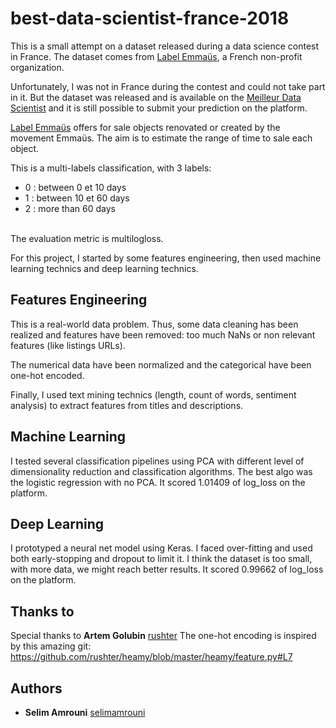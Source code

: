 # best-data-scientist-france-2018

This is a small attempt on a dataset released during a data science contest in France. The dataset comes from [Label Emmaüs](https://www.label-emmaus.co/fr/), a French non-profit organization.

Unfortunately, I was not in France during the contest and could not take part in it. But the dataset was released and is available on the [Meilleur Data Scientist](https://www.meilleurdatascientistdefrance.com/) and it is still possible to submit your prediction on the platform. 

[Label Emmaüs](https://www.label-emmaus.co/fr/) offers for sale objects renovated or created by the movement Emmaüs. The aim is to estimate the range of time to sale each object.

This is a multi-labels classification, with 3 labels:

- 0 : between 0 et 10 days
- 1 : between 10 et 60 days
- 2 : more than 60 days
<br>
The evaluation metric is multilogloss. 

For this project, I started by some features engineering, then used machine learning technics and deep learning technics. 

## Features Engineering

This is a real-world data problem. Thus, some data cleaning has been realized and features have been removed: too much NaNs or non relevant features (like listings URLs). 

The numerical data have been normalized and the categorical have been one-hot encoded. 

Finally, I used text mining technics (length, count of words, sentiment analysis) to extract features from titles and descriptions. 

## Machine Learning

I tested several classification pipelines using PCA with different level of dimensionality reduction and classification algorithms.
The best algo was the logistic regression with no PCA. It scored 1.01409 of log_loss on the platform.

## Deep Learning

I prototyped a neural net model using Keras. I faced over-fitting and used both early-stopping and dropout to limit it. I think the dataset is too small, with more data, we might reach better results. It scored 0.99662 of log_loss on the platform.

## Thanks to

Special thanks to **Artem Golubin** [rushter](https://github.com/rushter)
The one-hot encoding is inspired by this amazing git: https://github.com/rushter/heamy/blob/master/heamy/feature.py#L7

## Authors

* **Selim Amrouni** [selimamrouni](https://github.com/selimamrouni)




